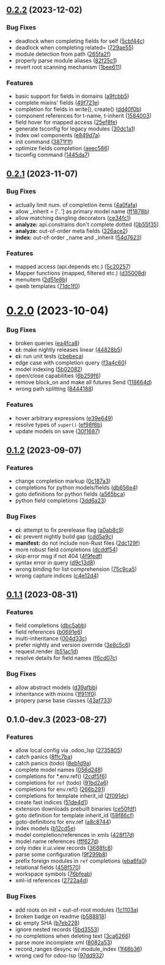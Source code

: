 ## [0.2.2](https://github.com/Desdaemon/odoo-lsp/compare/v0.2.1...v0.2.2) (2023-12-02)


### Bug Fixes

* deadlock when completing fields for self ([5cbf44c](https://github.com/Desdaemon/odoo-lsp/commit/5cbf44cd39e59e387cdff98b5275f37a2fc9156c))
* deadlock when completing related= ([729ae55](https://github.com/Desdaemon/odoo-lsp/commit/729ae551ccf53ace79eaaab920f2744163a41626))
* module detection from path ([265fa2f](https://github.com/Desdaemon/odoo-lsp/commit/265fa2fccf56479d76c000d8df48f8332fa8ff30))
* properly parse module aliases ([82f25c1](https://github.com/Desdaemon/odoo-lsp/commit/82f25c1e85f05b5b87ea4c95a1bd40aa64c3f6e9))
* revert root scanning mechanism ([1bee611](https://github.com/Desdaemon/odoo-lsp/commit/1bee611b44bf3315e2cd6b41fa985a8109d64a63))


### Features

* basic support for fields in domains ([a9fcbb5](https://github.com/Desdaemon/odoo-lsp/commit/a9fcbb5a1a0fdc77c3e8613eb2474cb8016e5fbc))
* complete mixins' fields ([49f721e](https://github.com/Desdaemon/odoo-lsp/commit/49f721e61d36d66252af7cb7dd04243cb9e2b6c6))
* completion for fields in write(), create() ([dd40f0b](https://github.com/Desdaemon/odoo-lsp/commit/dd40f0b426ff86d745b53a0751c979df5ebaeada))
* component references for t-name, t-inherit ([1584003](https://github.com/Desdaemon/odoo-lsp/commit/1584003ca520e0f50c12171c0db00c494af85f74))
* field hover for mapped access ([25ef8fe](https://github.com/Desdaemon/odoo-lsp/commit/25ef8fe69491e801b8c5f346a5277b893725c4dd))
* generate tsconfig for legacy modules ([30dc1a1](https://github.com/Desdaemon/odoo-lsp/commit/30dc1a115b4964417963657e10efa38dea81ff67))
* index owl components ([e849d7a](https://github.com/Desdaemon/odoo-lsp/commit/e849d7af83831ec16a275c43d8c34ed6c2901a57))
* init command ([3871f1f](https://github.com/Desdaemon/odoo-lsp/commit/3871f1f7616b5fd82987c57bf95f12020f6b6d68))
* optimize fields completion ([aeec586](https://github.com/Desdaemon/odoo-lsp/commit/aeec586b0ce5c9f99a8ea50ea5933acfca277b70))
* tsconfig command ([1445da7](https://github.com/Desdaemon/odoo-lsp/commit/1445da75a5b0ecb83d57d02d531c276bf9c5b580))



## [0.2.1](https://github.com/Desdaemon/odoo-lsp/compare/v0.2.0...v0.2.1) (2023-11-07)


### Bug Fixes

* actually limit num. of completion items ([4a0fafa](https://github.com/Desdaemon/odoo-lsp/commit/4a0fafa6880ff2b52017a276b261623f396f13b6))
* allow _inherit = ['..'] as primary model name ([ff1878b](https://github.com/Desdaemon/odoo-lsp/commit/ff1878b670f5f2d7954beb0c14d958dc9de98b05))
* allow matching dangling decorators ([ce34fc1](https://github.com/Desdaemon/odoo-lsp/commit/ce34fc1dcd49965aa12ec66b0a43b02a85724980))
* **analyze:** api.constrains don't complete dotted ([0b55f35](https://github.com/Desdaemon/odoo-lsp/commit/0b55f352711537aad186fcf5c2430b541a0ffa63))
* **analyze:** out-of-order meta fields ([326ace2](https://github.com/Desdaemon/odoo-lsp/commit/326ace25b828e818e82861edd654703e54497322))
* **index:** out-of-order _name and _inherit ([54d7623](https://github.com/Desdaemon/odoo-lsp/commit/54d762384ff8deeaca5682eff38511fe6ee27950))


### Features

* mapped access (api.depends etc.) ([5c20257](https://github.com/Desdaemon/odoo-lsp/commit/5c2025742ffa83f2acb4a8e612f26a584ae1dae5))
* Mapper functions (mapped, filtered etc.) ([d35008d](https://github.com/Desdaemon/odoo-lsp/commit/d35008d5dbcd10a11dd112dc02394b242db6265f))
* menuitem ([2d51e8b](https://github.com/Desdaemon/odoo-lsp/commit/2d51e8bbe669ccec8c85dfbb41a9a06f6067b5aa))
* qweb templates ([71dc1f0](https://github.com/Desdaemon/odoo-lsp/commit/71dc1f05d7794061e94fe2992bd3e95b4d526b4b))



# [0.2.0](https://github.com/Desdaemon/odoo-lsp/compare/v0.1.2...v0.2.0) (2023-10-04)

### Bug Fixes

- broken queries ([ea4fca8](https://github.com/Desdaemon/odoo-lsp/commit/ea4fca88d33fdfe40a4491464d67d9e1f69549a8))
- **ci:** make nightly releases linear ([44828b5](https://github.com/Desdaemon/odoo-lsp/commit/44828b5399eabd99e25d0c1af569f921c69918d8))
- **ci:** run unit tests ([cbebeca](https://github.com/Desdaemon/odoo-lsp/commit/cbebecaeac881eef6224775fd25c411ac5403d2a))
- edge case with completion query ([f3a4c60](https://github.com/Desdaemon/odoo-lsp/commit/f3a4c60827bc8e1beadfe2c2adf8b651b2bcafa1))
- model indexing ([5b02082](https://github.com/Desdaemon/odoo-lsp/commit/5b02082079e6879d4c17cbe6a6a438ba4177684e))
- open/close capabilities ([6b259f6](https://github.com/Desdaemon/odoo-lsp/commit/6b259f65afad502c3e9f1c4c1d817db6bf802451))
- remove block_on and make all futures Send ([118664d](https://github.com/Desdaemon/odoo-lsp/commit/118664d0c6e8bb41f800f028c065a6cbcbf59f30))
- wrong path splitting ([8444188](https://github.com/Desdaemon/odoo-lsp/commit/84441880a690da8a15fc14696da086c2d022764f))

### Features

- hover arbitrary expressions ([e39e649](https://github.com/Desdaemon/odoo-lsp/commit/e39e649b5d268d057d208a575060059b8a7aebbf))
- resolve types of `super()` ([ef98f6b](https://github.com/Desdaemon/odoo-lsp/commit/ef98f6bb932c94c5427e69c883075d7e44a694ab))
- update models on save ([30f1687](https://github.com/Desdaemon/odoo-lsp/commit/30f16873d5bbf1f5f1d44192890733bad00d4555))

## [0.1.2](https://github.com/Desdaemon/odoo-lsp/compare/v0.1.1...v0.1.2) (2023-09-07)

### Features

- change completion markup ([0c187a3](https://github.com/Desdaemon/odoo-lsp/commit/0c187a355c3108fedaf1c8a83c95e9ddea1e87b3))
- completions for python models/fields ([db656e4](https://github.com/Desdaemon/odoo-lsp/commit/db656e4bbc5748e790bfec828d54ad39fc57aa8c))
- goto definitions for python fields ([a565bca](https://github.com/Desdaemon/odoo-lsp/commit/a565bca75786fa5e68198453217e1713276f0d35))
- python field completions ([3dd6a23](https://github.com/Desdaemon/odoo-lsp/commit/3dd6a23fb25b7b987fbda865bbe47d0858e55c84))

### Bug Fixes

- **ci:** attempt to fix prerelease flag ([a0ab8c9](https://github.com/Desdaemon/odoo-lsp/commit/a0ab8c9ef5f6a3e6dd146effbd646272fe8e0272))
- **ci:** prevent nightly build gap ([cdd5a9c](https://github.com/Desdaemon/odoo-lsp/commit/cdd5a9c798c71852388b1edc2018efc4ae1eee8b))
- **manifest:** do not include non-Rust files ([2dc129f](https://github.com/Desdaemon/odoo-lsp/commit/2dc129f42ff67cef61dac4da06f32988ab06c7a1))
- more robust field completions ([dcddf54](https://github.com/Desdaemon/odoo-lsp/commit/dcddf54b4b774517b01cacec2349ac02950af4a8))
- skip error msg if not 404 ([4f9fedf](https://github.com/Desdaemon/odoo-lsp/commit/4f9fedf6b4bd721a3f6581a6ff65f9317b52a4b0))
- syntax error in query ([d9c13d8](https://github.com/Desdaemon/odoo-lsp/commit/d9c13d8b962b66bf4740a651ab0f1ecfade265fe))
- wrong binding for list comprehension ([75c9ca5](https://github.com/Desdaemon/odoo-lsp/commit/75c9ca572c3f6dd0d850b8a22bb6bcda7a824fd7))
- wrong capture indices ([c4e12d4](https://github.com/Desdaemon/odoo-lsp/commit/c4e12d445e142cf2c06503517f273fde412571ee))

## [0.1.1](https://github.com/Desdaemon/odoo-lsp/compare/004d33ceb0d67650c19762db40c0968e0d9532db...v0.1.1) (2023-08-31)

### Features

- field completions ([dbc5abb](https://github.com/Desdaemon/odoo-lsp/commit/dbc5abb0a92411e7429396081918d963d6bfed71))
- field references ([b0691e6](https://github.com/Desdaemon/odoo-lsp/commit/b0691e6be481885ecde3298ed60e6fa5459465d1))
- multi-inheritance ([004d33c](https://github.com/Desdaemon/odoo-lsp/commit/004d33ceb0d67650c19762db40c0968e0d9532db))
- prefer nightly and version override ([3e8c5c6](https://github.com/Desdaemon/odoo-lsp/commit/3e8c5c6f26799750c5d430b81359a9fe86958c10))
- request.render ([b51ac1d](https://github.com/Desdaemon/odoo-lsp/commit/b51ac1dd4dcd870868ca801dcb45ab718f28cd3b))
- resolve details for field names ([f6cd07c](https://github.com/Desdaemon/odoo-lsp/commit/f6cd07cdbbc71b7339af17450fcc32c3884b7d7b))

### Bug Fixes

- allow abstract models ([d39afbb](https://github.com/Desdaemon/odoo-lsp/commit/d39afbb092dd37f09168e97c7a31eba2d9067cb7))
- inheritance with mixins ([1f911f0](https://github.com/Desdaemon/odoo-lsp/commit/1f911f02adc04b75c303e421f93e93ece01ad1b0))
- propery parse base classes ([43af733](https://github.com/Desdaemon/odoo-lsp/commit/43af733525dcbcf4b397633f45380a0fc1d499b3))

## 0.1.0-dev.3 (2023-08-27)

### Features

- allow local config via .odoo_lsp ([2735805](https://github.com/Desdaemon/odoo-lsp/commit/2735805bb33d211055ff16a2e591f5ff855643b6))
- catch panics ([8ffc7ba](https://github.com/Desdaemon/odoo-lsp/commit/8ffc7bab5eea04fb28cc66f4956603505287e0bf))
- catch panics (todo) ([8eb1d9a](https://github.com/Desdaemon/odoo-lsp/commit/8eb1d9a81cb6c025fea7e705113b2813460ca60d))
- complete model names ([056d248](https://github.com/Desdaemon/odoo-lsp/commit/056d248a8126257e84e7863d0b39d7bfe831147d))
- completions for \*.env.ref() ([2cdf5f6](https://github.com/Desdaemon/odoo-lsp/commit/2cdf5f69de33ce0d1f53d50f0c5f66c63e9c4b57))
- completions for `ref` (todo) ([91bd2a6](https://github.com/Desdaemon/odoo-lsp/commit/91bd2a6614b9f07c733e3441459b38fe0e406722))
- completions for env.ref() ([266b291](https://github.com/Desdaemon/odoo-lsp/commit/266b291ec47173e0fe9262f0c1e5680f4cde5b2a))
- completions for template inherit_id ([2f091dc](https://github.com/Desdaemon/odoo-lsp/commit/2f091dc64fb2a0bc8aa208973516c546d2e9ff1c))
- create fast indices ([51de4d1](https://github.com/Desdaemon/odoo-lsp/commit/51de4d1c114400642fa0fa3d950ea48c19267da4))
- extension downloads prebuilt binaries ([ce50fdf](https://github.com/Desdaemon/odoo-lsp/commit/ce50fdf9347a36b59ebc70bf3b8cdd5b04703c1d))
- goto definition for template inherit_id ([58f86cf](https://github.com/Desdaemon/odoo-lsp/commit/58f86cfe51bcf2b50aae78b9855eb178af2a66f8))
- goto-definitions for env.ref ([a8c8744](https://github.com/Desdaemon/odoo-lsp/commit/a8c8744cd3c21a5506da112f1646f1a3d6041856))
- index models ([b12cd5e](https://github.com/Desdaemon/odoo-lsp/commit/b12cd5e3d00afb93512f8d8fd4f613afa4618ed9))
- model completion/references in xmls ([428f17d](https://github.com/Desdaemon/odoo-lsp/commit/428f17dcd6efa44b9eaaebb26cb18622d0ecd50d))
- model name references ([fff627d](https://github.com/Desdaemon/odoo-lsp/commit/fff627d2e76fed9dc91ace078e71811135fa9431))
- only index ir.ui.view records ([3688fc8](https://github.com/Desdaemon/odoo-lsp/commit/3688fc8c8aae455e49b0f82801032934c3ce4f72))
- parse some configuration ([9f299b8](https://github.com/Desdaemon/odoo-lsp/commit/9f299b8b802e716278390afee4ba00e116411c9f))
- prefix foreign modules in `ref` completions ([eba6fa0](https://github.com/Desdaemon/odoo-lsp/commit/eba6fa06aad7b0041dcacd533effaa9a70c1c046))
- relational fields ([458f570](https://github.com/Desdaemon/odoo-lsp/commit/458f57053f02e3166b7f409f4b4eb01ae1ca26b0))
- workspace symbols ([76bfeab](https://github.com/Desdaemon/odoo-lsp/commit/76bfeab4b833f871e16b2433de7fd4809ad34338))
- xml-id references ([2722a4d](https://github.com/Desdaemon/odoo-lsp/commit/2722a4d4af2b4c9c75fcbcfa478dbf783595c041))

### Bug Fixes

- add roots on init + out-of-root modules ([1c1103a](https://github.com/Desdaemon/odoo-lsp/commit/1c1103ab36d22c87c455a41ad4d33088a6ec4d17))
- broken badge on readme ([b588818](https://github.com/Desdaemon/odoo-lsp/commit/b588818995dee47d4e93d58af19431baf795f8da))
- **ci:** empty SHA ([b7eb228](https://github.com/Desdaemon/odoo-lsp/commit/b7eb228fe321ff95c09fec8c1212d08d2a7cd73a))
- ignore nested records ([5bd3553](https://github.com/Desdaemon/odoo-lsp/commit/5bd35535bd04bec62b5194f470434d81ff0e50d4))
- no completions when deleting text ([3ca6266](https://github.com/Desdaemon/odoo-lsp/commit/3ca6266b4324fae2ff2c9973a9e68716cbe96af2))
- parse more incomplete xml ([8082a53](https://github.com/Desdaemon/odoo-lsp/commit/8082a53a4828e463356cd8d87878eb0d886b4001))
- record_ranges desync w/ module_index ([1f48b36](https://github.com/Desdaemon/odoo-lsp/commit/1f48b3637539c1f42d453a59fafee54ee98b5806))
- wrong cwd for odoo-lsp ([97dd932](https://github.com/Desdaemon/odoo-lsp/commit/97dd9328c534dda3eda5888cc871e760b4534b3b))
